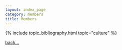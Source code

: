 ```yaml
---
layout: index_page
category: members
title: Members
---
```


{% include topic_bibliography.html topic="culture" %}

[back...](/members)
